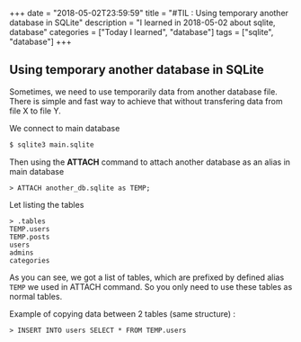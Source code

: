 +++
date = "2018-05-02T23:59:59"
title = "#TIL : Using temporary another database in SQLite"
description = "I learned in 2018-05-02 about sqlite, database"
categories = ["Today I learned", "database"]
tags = ["sqlite", "database"]
+++



## Using temporary another database in SQLite

Sometimes, we need to use temporarily data from another database file. There is simple and fast way to achieve that without transfering data from file X to file Y.

We connect to main database

```bash
$ sqlite3 main.sqlite
```

Then using the **ATTACH** command to attach another database as an alias in main database

```
> ATTACH another_db.sqlite as TEMP;
```

Let listing the tables

```
> .tables
TEMP.users
TEMP.posts
users
admins
categories
```

As you can see, we got a list of tables, which are prefixed by defined alias `TEMP` we used in ATTACH command. So you only need to use these tables as normal tables.

Example of copying data between 2 tables (same structure) :

```
> INSERT INTO users SELECT * FROM TEMP.users
```
